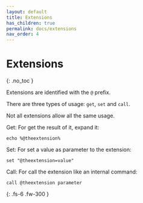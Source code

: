 ```yaml
---
layout: default
title: Extensions
has_children: true
permalink: docs/extensions
nav_order: 4
---
```


# Extensions
{: .no_toc }

Extensions are identified with the `@` prefix.

There are three types of usage: `get`, `set` and `call`.

Not all extensions allow all the same usage.

Get: For get the result of it, expand it:

```
echo %@theextension%
```

Set: For set a value as parameter to the extension:

```
set "@theextension=value"
```

Call: For call the extension like an internal command:

```
call @theextension parameter
```

{: .fs-6 .fw-300 }
